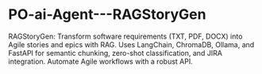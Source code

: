 # PO-ai-Agent---RAGStoryGen
RAGStoryGen: Transform software requirements (TXT, PDF, DOCX) into Agile stories and epics with RAG. Uses LangChain, ChromaDB, Ollama, and FastAPI for semantic chunking, zero-shot classification, and JIRA integration. Automate Agile workflows with a robust API.
